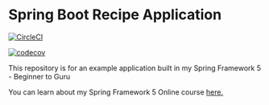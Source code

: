 # Spring Boot Recipe Application

[![CircleCI](https://circleci.com/gh/kawaleck/spring5-recipe-app.svg?style=svg)](https://circleci.com/gh/kawaleck/spring5-recipe-app)

[![codecov](https://codecov.io/gh/kawaleck/spring5-recipe-app/branch/master/graph/badge.svg)](https://codecov.io/gh/kawaleck/spring5-recipe-app)

This repository is for an example application built in my Spring Framework 5 - Beginner to Guru

You can learn about my Spring Framework 5 Online course [here.](http://courses.springframework.guru/p/spring-framework-5-begginer-to-guru/?product_id=363173)
